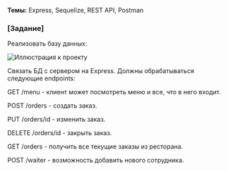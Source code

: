 <b>Темы:</b> Express, Sequelize, REST API, Postman

### [Задание]
Реализовать базу данных:

![Иллюстрация к проекту](https://i.ibb.co/8M6Hd7y/171473967-cb0bfafd-d596-4695-88db-abff2951c824.jpg)

Связать БД с сервером на Express. Должны обрабатываться следующие endpoints:

GET /menu - клиент может посмотреть меню и все, что в него входит.

POST /orders - создать заказ.

PUT /orders/id - изменить заказ.

DELETE /orders/id -  закрыть заказ.

GET /orders - получить все текущие заказы из ресторана.

POST /waiter -  возможность добавить нового сотрудника.
